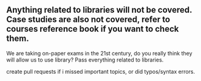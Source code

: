 ## Anything related to libraries will not be covered. Case studies are also not covered, refer to courses reference book if you want to check them.
We are taking on-paper exams in the 21st century, do you really think they will allow us to use library? Pass everything related to libraries.

create pull requests if i missed important topics, or did typos/syntax errors. 
